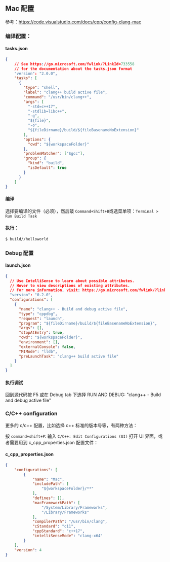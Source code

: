 ## Mac 配置

参考：https://code.visualstudio.com/docs/cpp/config-clang-mac

### 编译配置：

#### tasks.json

~~~json
{
    // See https://go.microsoft.com/fwlink/?LinkId=733558
    // for the documentation about the tasks.json format
    "version": "2.0.0",
    "tasks": [
      {
        "type": "shell",
        "label": "clang++ build active file",
        "command": "/usr/bin/clang++",
        "args": [
          "-std=c++17",
          "-stdlib=libc++",
          "-g",
          "${file}",
          "-o",
          "${fileDirname}/build/${fileBasenameNoExtension}"
        ],
        "options": {
          "cwd": "${workspaceFolder}"
        },
        "problemMatcher": ["$gcc"],
        "group": {
          "kind": "build",
          "isDefault": true
        }
      }
    ]
}
~~~  


#### 编译

选择要编译的文件（必须），然后敲 `Command+Shift+B`或选菜单项：`Terminal > Run Build Task`

#### 执行：

~~~bash
$ build//helloworld
~~~

### Debug 配置

#### launch.json

~~~json
{
  // Use IntelliSense to learn about possible attributes.
  // Hover to view descriptions of existing attributes.
  // For more information, visit: https://go.microsoft.com/fwlink/?linkid=830387
  "version": "0.2.0",
  "configurations": [
    {
      "name": "clang++ - Build and debug active file",
      "type": "cppdbg",
      "request": "launch",
      "program": "${fileDirname}/build/${fileBasenameNoExtension}",
      "args": [],
      "stopAtEntry": true,
      "cwd": "${workspaceFolder}",
      "environment": [],
      "externalConsole": false,
      "MIMode": "lldb",
      "preLaunchTask": "clang++ build active file"
    }
  ]
}
~~~

#### 执行调试

回到源代码按 F5 或在 Debug tab 下选择 RUN AND DEBUG: "clang++ - Build and debug active file"


### C/C++ configuration

更多的 c/c++ 配置，比如选择 c++ 标准的版本号等，有两种方法：

按 `command+shift+P`: 输入 `C/C++: Edit Configurations (UI)` 打开 UI 界面，或者需要用到 c_cpp_properties.json 配置文件：

#### c_cpp_properties.json

~~~json
{
    "configurations": [
        {
            "name": "Mac",
            "includePath": [
                "${workspaceFolder}/**"
            ],
            "defines": [],
            "macFrameworkPath": [
                "/System/Library/Frameworks",
                "/Library/Frameworks"
            ],
            "compilerPath": "/usr/bin/clang",
            "cStandard": "c11",
            "cppStandard": "c++17",
            "intelliSenseMode": "clang-x64"
        }
    ],
    "version": 4
}
~~~

